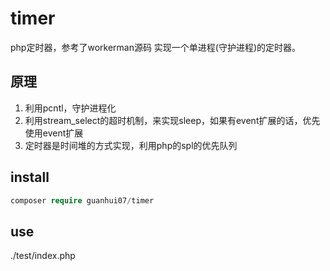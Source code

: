 # timer
php定时器，参考了workerman源码 实现一个单进程(守护进程)的定时器。

## 原理
1. 利用pcntl，守护进程化
2. 利用stream_select的超时机制，来实现sleep，如果有event扩展的话，优先使用event扩展
3. 定时器是时间堆的方式实现，利用php的spl的优先队列

## install
```php
composer require guanhui07/timer
```

## use
./test/index.php





